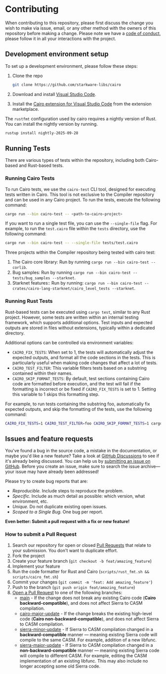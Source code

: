 # Contributing

When contributing to this repository, please first discuss the change you wish to make via issue,
email, or any other method with the owners of this repository before making a change.
Please note we have a [code of conduct](CODE_OF_CONDUCT.md), please follow it in all your
interactions with the project.

## Development environment setup

To set up a development environment, please follow these steps:

1. Clone the repo

   ```sh
   git clone https://github.com/starkware-libs/cairo
   ```

2. Download and install [Visual Studio Code](https://code.visualstudio.com/).

3. Install the [Cairo extension for Visual Studio Code][vscode-cairo] from the extension
   marketplace.

The `rustfmt` configuration used by cairo requires a nightly version of Rust.
You can install the nightly version by running.

```sh
rustup install nightly-2025-09-28
```

## Running Tests

There are various types of tests within the repository, including both Cairo-based and Rust-based
tests.

### Running Cairo Tests

To run Cairo tests, we use the `cairo-test` CLI tool, designed for executing tests written in Cairo.
This tool is not exclusive to the Compiler repository and can be used in any Cairo project.
To run the tests, execute the following command:

```sh
cargo run --bin cairo-test -- <path-to-cairo-project>
```

If you want to run a single test file, you can use the `--single-file` flag. For example, to run
the `test.cairo` file within the `tests` directory, use the following command:

```sh
cargo run --bin cairo-test -- --single-file tests/test.cairo
```

Three projects within the Compiler repository being tested with cairo test:

1. The Cairo core library: Run by running `cargo run --bin cairo-test -- corlib`.
2. Bug samples: Run by running `cargo run --bin cairo-test -- tests/bug_samples --starknet`.
3. Starknet features:: Run by running: `cargo run --bin cairo-test -- crates/cairo-lang-starknet/cairo_level_tests --starknet`.

### Running Rust Tests

Rust-based tests can be executed using `cargo test`, similar to any Rust project.
However, some tests are written within an internal testing framework, which supports additional
options.
Test inputs and expected outputs are stored in files without extensions,
typically within a dedicated directory.

Additional options can be controlled via environment variables:

- `CAIRO_FIX_TESTS`: When set to 1, the tests will automatically adjust the expected outputs,
  and format all the code sections in the tests.
  This is particularly useful when making code changes that affect a lot of tests.
- `CAIRO_TEST_FILTER`: This variable filters tests based on a substring contained within their
  names.
- `CAIRO_SKIP_FORMAT_TESTS`: By default, test sections containing Cairo code are formatted before
  execution,
  and the test will fail if the formatting is incorrect or be fixed if
  `CAIRO_FIX_TESTS` is set to 1.
  Setting this variable to 1 skips this formatting step.

For example, to run tests containing the substring foo, automatically fix expected outputs, and
skip the formatting of the tests, use the following command:

```sh
CAIRO_FIX_TESTS=1 CAIRO_TEST_FILTER=foo CAIRO_SKIP_FORMAT_TESTS=1 cargo test
```

## Issues and feature requests

You've found a bug in the source code, a mistake in the documentation, or maybe you'd like a new
feature? Take a look at [GitHub Discussions](https://github.com/starkware-libs/cairo/discussions)
to see if it's already being discussed. You can help us by
[submitting an issue on GitHub](https://github.com/starkware-libs/cairo/issues).
Before you create an issue, make sure to search the issue archive—your issue may have already
been addressed!

Please try to create bug reports that are:

- _Reproducible._ Include steps to reproduce the problem.
- _Specific._ Include as much detail as possible: which version, what environment, etc.
- _Unique._ Do not duplicate existing open issues.
- _Scoped to a Single Bug._ One bug per report.

**Even better: Submit a pull request with a fix or new feature!**

### How to submit a Pull Request

1. Search our repository for open or closed
   [Pull Requests](https://github.com/starkware-libs/cairo/pulls)
   that relate to your submission. You don't want to duplicate effort.
2. Fork the project
3. Create your feature branch (`git checkout -b feat/amazing_feature`)
4. Implement your feature
5. Run the code formatter for Rust and Cairo (`scripts/rust_fmt.sh && scripts/cairo_fmt.sh`)
6. Commit your changes (`git commit -m 'feat: Add amazing_feature'`)
7. Push to the branch (`git push origin feat/amazing_feature`)
8. [Open a Pull Request](https://github.com/starkware-libs/cairo/compare) to one of the following
   branches:
    * [main](https://github.com/starkware-libs/cairo/tree/main) -
      If the change does not break any existing Cairo code (**Cairo backward-compatible**), and does
      not affect Sierra to CASM compilation.
    * [cairo-major-update](https://github.com/starkware-libs/cairo/tree/cairo-major-update) -
      If the change breaks the existing high-level code (**Cairo non-backward-compatible**), and
      does not affect Sierra to CASM compilation.
    * [sierra-minor-update](https://github.com/starkware-libs/cairo/tree/sierra-minor-update) -
      If Sierra to CASM compilation changed in a **backward-compatible** manner — meaning existing
      Sierra code will compile to the same CASM.
      For example, addition of a new libfunc.
    * [sierra-major-update](https://github.com/starkware-libs/cairo/tree/sierra-major-update) -
      If Sierra to CASM compilation changed in a **non-backward-compatible** manner — meaning
      existing Sierra code will compile to different CASM.
      For example, editing the CASM implementation of an existing libfunc.
      This may also include no longer accepting some old Sierra code.

[vscode-cairo]: https://marketplace.visualstudio.com/items?itemName=starkware.cairo1
